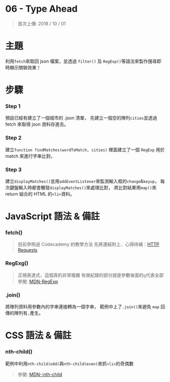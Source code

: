 # 06 - Type Ahead

> 首次上傳: 2018 / 10 / 01

# 主題
利用`fetch`來取回 json 檔案，並透過 `filter()` 及 `RegExp()`等語法來製作搜尋即時顯示關聯效果！

# 步驟


### Step 1

預設已經有建立了一個城市的 .json 清單，
先建立一個空的陣列`cities`並透過 fetch 來取得 json 資料存進去。

### Step 2

建立`function findMatches(wordToMatch, cities)`
裡面建立了一個 `RegExp` 用於 match 來進行字串比對。

### Step 3
建立`displayMatches()`並用`addEventListener`來監測輸入框的`change`&`keyup`，
每次鍵盤輸入時都會觸發`displayMatches()`來處理比對，
將比對結果用`map()`來 return 組合的 HTML 的`<li>`資料。

# JavaScript 語法 & 備註


### fetch()

> 目前參照過 Codecademy 的教學方法
> 先將連結附上．心得待補：<a href="https://www.codecademy.com/courses/intermediate-javascript-requests/lessons/requests-i/exercises/http-requests?action=resume_content_item&course_redirect=introduction-to-javascript">HTTP Requests</a>

### RegExg()

> 正規表達式，這個真的非常複雜
> 有做紀錄的部分就是參數後面的`g`代表全部
> 參閱: <a href="https://developer.mozilla.org/en-US/docs/Web/JavaScript/Reference/Global_Objects/RegExp"> MDN-RegExp</a>

### .join()
將陣列資料用參數內的字串連接轉為一個字串，
範例中上了`.join()`來避免 `map` 回傳的陣列有`,`產生。

# CSS 語法 & 備註


### nth-child()

範例中利用`nth-child(odd)`與`nth-child(even)`來抓`<li>`的奇偶數

> 參閱: <a href="https://developer.mozilla.org/en-US/docs/Web/CSS/:nth-child"> MDN-:nth-child</a>



